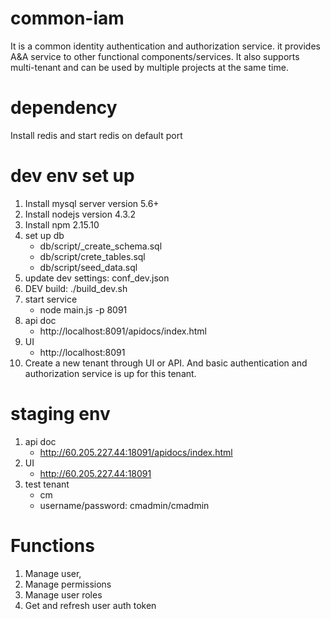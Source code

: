 # common-iam
It is a common identity authentication and authorization service.
it provides A&A service to other functional components/services.
It also supports multi-tenant and can be used by multiple projects at the same time.

# dependency
Install redis and start redis on default port

# dev env set up
1. Install mysql server version 5.6+
2. Install nodejs version 4.3.2
3. Install npm 2.15.10
4. set up db
    * db/script/_create_schema.sql
    * db/script/crete_tables.sql
    * db/script/seed_data.sql
5. update dev settings: conf_dev.json
6. DEV build: ./build_dev.sh
7. start service
    * node main.js -p 8091
8. api doc
    * http://localhost:8091/apidocs/index.html
9. UI
    * http://localhost:8091
10. Create a new tenant through UI or API. And basic authentication and authorization service is up for this tenant.

# staging env
1. api doc
    * http://60.205.227.44:18091/apidocs/index.html
2. UI
    * http://60.205.227.44:18091
3. test tenant
    * cm
    * username/password: cmadmin/cmadmin

# Functions
1. Manage user,
2. Manage permissions
3. Manage user roles
4. Get and refresh user auth token





